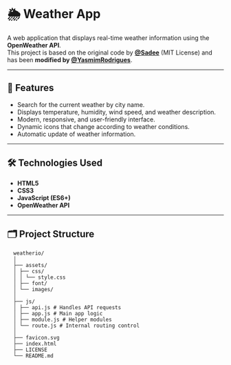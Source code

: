 # 🌦️ Weather App

A web application that displays real-time weather information using the **OpenWeather API**.  
This project is based on the original code by **[@Sadee](https://github.com/codewithsadee/weatherio-starter)** (MIT License) and has been **modified by [@YasmimRodrigues](https://github.com/YasmimRodrigues)**.

---

## 🧩 Features

- Search for the current weather by city name.  
- Displays temperature, humidity, wind speed, and weather description.  
- Modern, responsive, and user-friendly interface.  
- Dynamic icons that change according to weather conditions.  
- Automatic update of weather information.  

---

## 🛠️ Technologies Used

- **HTML5**  
- **CSS3**  
- **JavaScript (ES6+)**  
- **OpenWeather API**

---

## 🗂️ Project Structure
  ```
    weatherio/
    │
    ├── assets/
    │ ├── css/
    │ │ └── style.css
    │ ├── font/
    │ └── images/
    │
    ├── js/
    │ ├── api.js # Handles API requests
    │ ├── app.js # Main app logic
    │ ├── module.js # Helper modules
    │ └── route.js # Internal routing control
    │
    ├── favicon.svg
    ├── index.html
    ├── LICENSE
    └── README.md
  ```
